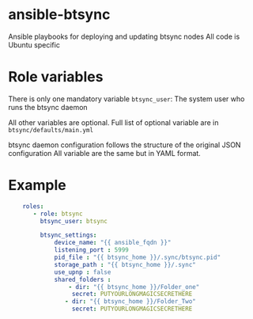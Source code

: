 ansible-btsync
==============

Ansible playbooks for deploying and updating btsync nodes
All code is Ubuntu specific

Role variables
==============

There is only one  mandatory variable
`btsync_user`: The system user who runs the btsync daemon

All other variables are optional. Full list of optional variable are in `btsync/defaults/main.yml`

btsync daemon configuration follows the structure of the original JSON configuration
All variable are the same but in YAML format. 

Example
==============

```yaml
    roles:
       - role: btsync
         btsync_user: btsync

         btsync_settings: 
             device_name: "{{ ansible_fqdn }}" 
             listening_port : 5999
             pid_file : "{{ btsync_home }}/.sync/btsync.pid"
             storage_path : "{{ btsync_home }}/.sync"
             use_upnp : false
             shared_folders : 
                 - dir: "{{ btsync_home }}/Folder_one"
                  secret: PUTYOURLONGMAGICSECRETHERE
                - dir: "{{ btsync_home }}/Folder_Two"
                  secret: PUTYOURLONGMAGICSECRETHERE
```
